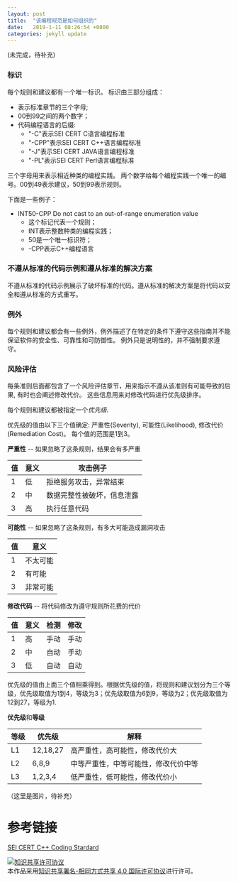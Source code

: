 ```yaml
---
layout: post
title:  "该编程规范是如何组织的"
date:   2019-1-11 08:26:54 +0800
categories: jekyll update
---
```


(未完成，待补充)

### 标识

每个规则和建议都有一个唯一标识。
标识由三部分组成：
+ 表示标准章节的三个字母;
+ 00到99之间的两个数字；
+ 代码编程语言的后缀:
  + "-C"表示SEI CERT C语言编程标准
  + "-CPP"表示SEI CERT C++语言编程标准
  + "-J"表示SEI CERT JAVA语言编程标准
  + "-PL"表示SEI CERT Perl语言编程标准

三个字母用来表示相近种类的编程实践。
两个数字给每个编程实践一个唯一的编号。00到49表示建议，50到99表示规则。

下面是一些例子：
+ INT50-CPP Do not cast to an out-of-range enumeration value 
  + 这个标记代表一个规则；
  + INT表示整数种类的编程实践；
  + 50是一个唯一标识符；
  + -CPP表示C++编程语言

###  不遵从标准的代码示例和遵从标准的解决方案
不遵从标准的代码示例展示了破坏标准的代码。遵从标准的解决方案是将代码以安全和遵从标准的方式重写。

###  例外
每个规则和建议都会有一些例外，例外描述了在特定的条件下遵守这些指南并不能保证软件的安全性、可靠性和可防御性。
例外只是说明性的，并不强制要求遵守。

###  风险评估
每条准则后面都包含了一个风险评估章节，用来指示不遵从该准则有可能导致的后果, 有时也会阐述修改代价。 这些信息用来对修改代码进行优先级排序。

每个规则和建议都被指定一个*优先级*.

优先级的值由以下三个值确定: 严重性(Severity), 可能性(Likelihood), 修改代价(Remediation Cost)。 每个值的范围是1到3。

**严重性** -- 如果忽略了这条规则，结果会有多严重

|值|意义|攻击例子|
|--|--|--|
|1|低|拒绝服务攻击，异常结束|
|2|中|数据完整性被破坏，信息泄露|
|3|高|执行任意代码|

**可能性** -- 如果忽略了这条规则，有多大可能造成漏洞攻击

|值|意义|
|--|--|
|1|不太可能|
|2|有可能|
|3|非常可能|

**修改代码** -- 将代码修改为遵守规则所花费的代价

|值|意义|检测|修改|
|--|--|--|--|
|1|高|手动|手动|
|2|中|自动|手动|
|3|低|自动|自动|

优先级的值由上面三个值相乘得到。根据优先级的值，将规则和建议划分为三个等级，优先级取值为1到4，等级为3；优先级取值为6到9，等级为2；优先级取值为12到27，等级为1.

**优先级**和**等级**

|等级|优先级|解释|
|--|--|--|
|L1|12,18,27|高严重性，高可能性，修改代价大|
|L2|6,8,9|中等严重性，中等可能性，修改代价中等|
|L3|1,2,3,4|低严重性，低可能性，修改代价小|

（这里是图片，待补充）



# 参考链接

[SEI CERT C++ Coding Stardard][1]

[1]: https://wiki.sei.cmu.edu/confluence/display/cplusplus/How+this+Coding+Standard+Is+Organized

<a rel="license" href="http://creativecommons.org/licenses/by-sa/4.0/"><img alt="知识共享许可协议" style="border-width:0" src="https://i.creativecommons.org/l/by-sa/4.0/88x31.png" /></a><br />本作品采用<a rel="license" href="http://creativecommons.org/licenses/by-sa/4.0/">知识共享署名-相同方式共享 4.0 国际许可协议</a>进行许可。